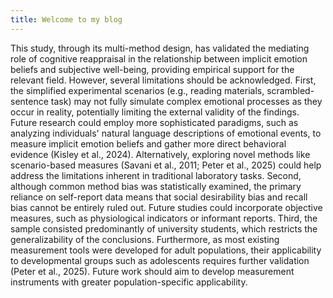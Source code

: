 ```yaml
---
title: Welcome to my blog
---
```

This study, through its multi-method design, has validated the mediating role of cognitive reappraisal in the relationship between implicit emotion beliefs and subjective well-being, providing empirical support for the relevant field. However, several limitations should be acknowledged. First, the simplified experimental scenarios (e.g., reading materials, scrambled-sentence task) may not fully simulate complex emotional processes as they occur in reality, potentially limiting the external validity of the findings. Future research could employ more sophisticated paradigms, such as analyzing individuals' natural language descriptions of emotional events, to measure implicit emotion beliefs and gather more direct behavioral evidence (Kisley et al., 2024). Alternatively, exploring novel methods like scenario-based measures (Savani et al., 2011; Peter et al., 2025) could help address the limitations inherent in traditional laboratory tasks. Second, although common method bias was statistically examined, the primary reliance on self-report data means that social desirability bias and recall bias cannot be entirely ruled out. Future studies could incorporate objective measures, such as physiological indicators or informant reports. Third, the sample consisted predominantly of university students, which restricts the generalizability of the conclusions. Furthermore, as most existing measurement tools were developed for adult populations, their applicability to developmental groups such as adolescents requires further validation (Peter et al., 2025). Future work should aim to develop measurement instruments with greater population-specific applicability.

